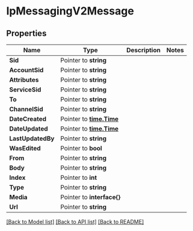 # IpMessagingV2Message

## Properties

Name | Type | Description | Notes
------------ | ------------- | ------------- | -------------
**Sid** | Pointer to **string** |  |
**AccountSid** | Pointer to **string** |  |
**Attributes** | Pointer to **string** |  |
**ServiceSid** | Pointer to **string** |  |
**To** | Pointer to **string** |  |
**ChannelSid** | Pointer to **string** |  |
**DateCreated** | Pointer to [**time.Time**](time.Time.md) |  |
**DateUpdated** | Pointer to [**time.Time**](time.Time.md) |  |
**LastUpdatedBy** | Pointer to **string** |  |
**WasEdited** | Pointer to **bool** |  |
**From** | Pointer to **string** |  |
**Body** | Pointer to **string** |  |
**Index** | Pointer to **int** |  |
**Type** | Pointer to **string** |  |
**Media** | Pointer to **interface{}** |  |
**Url** | Pointer to **string** |  |

[[Back to Model list]](../README.md#documentation-for-models) [[Back to API list]](../README.md#documentation-for-api-endpoints) [[Back to README]](../README.md)


